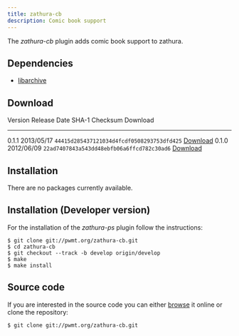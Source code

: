 ```yaml
---
title: zathura-cb
description: Comic book support
---
```


The *zathura-cb* plugin adds comic book support to zathura. 

## Dependencies

* [libarchive](http://www.libarchive.org/)

## Download

Version  Release Date  SHA-1 Checksum                             Download
-------- ------------  ------------------------------------------ -----------------------------------------------
0.1.1    2013/05/17    `44415d285437121034d4fcdf0508293753dfd425` [Download](../download/zathura-cb-0.1.1.tar.gz)
0.1.0    2012/06/09    `22ad7407843a543dd48ebfb06a6ffcd782c30ad6` [Download](../download/zathura-cb-0.1.0.tar.gz)

## Installation
There are no packages currently available.

## Installation (Developer version)
For the installation of the *zathura-ps* plugin follow the
instructions:

    $ git clone git://pwmt.org/zathura-cb.git
    $ cd zathura-cb
    $ git checkout --track -b develop origin/develop
    $ make
    $ make install

## Source code
If you are interested in the source code you can either
[browse](http://git.pwmt.org/?p=zathura-cb.git) it online or clone the
repository:

    $ git clone git://pwmt.org/zathura-cb.git
